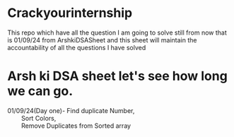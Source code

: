 # Crackyourinternship
This repo which have all the question I am going to solve still from now that is 01/09/24 from ArshkiDSASheet and this sheet will maintain the accountability of all the questions I have solved
# Arsh ki DSA sheet let's see how long we can go.
01/09/24(Day one)-
          Find duplicate Number,<br/>
          &nbsp; &nbsp; &nbsp; &nbsp; Sort Colors,<br/>
          &nbsp; &nbsp; &nbsp; &nbsp; Remove Duplicates from Sorted array
